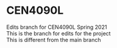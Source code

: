 # CEN4090L
Edits branch for CEN4090L Spring 2021  
This is the branch for edits for the project  
This is different from the main branch  

